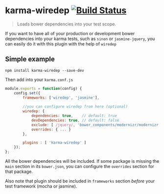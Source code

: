 # karma-wiredep [![Build Status](https://travis-ci.org/lbragaglia/karma-wiredep.svg?branch=master)](https://travis-ci.org/lbragaglia/karma-wiredep)

> Loads bower dependencies into your test scope. 

If you want to have all of your production or development bower dependencies into your karma tests, such as `sinon` or `jasmine-jquery`, you can easily 
do it with this plugin with the help of `wiredep`


## Simple example

`npm install karma-wiredep --save-dev`

Then add into your `karma.conf.js`

```js
module.exports = function(config) {
    config.set({
        frameworks: ['wiredep', 'jasmine'],
        
        //you can configure wiredep from here (optional)
        wiredep: {
            dependencies: true,    // default: true 
            devDependencies: true, // default: false 
            exclude: [ /jquery/, 'bower_components/modernizr/modernizr.js' ],
            overrides: { ... }
        },

        plugins : [ 'karma-wiredep' ]
    });
};
```

All the bower dependencies will be included. If some package is missing the `main` section in its `bower.json`, you can configure the `overrides` section for that package. 

Also note that plugin should be included in `frameworks` section *before* your test framework
(mocha or jasmine).

[bower]: http://bower.io
